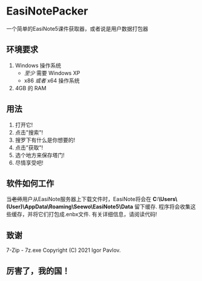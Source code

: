# EasiNotePacker
一个简单的EasiNote5课件获取器，或者说是用户数据打包器

## 环境要求
1. Windows 操作系统
    + _至少_ 需要 Windows XP
    + x86 _或者_ x64 操作系统
2. 4GB 的 RAM

## 用法
1. 打开它!
2. 点击"搜索"!
3. 搜罗下有什么是你想要的!
4. 点击"获取"!
5. 选个地方来保存塔门!
6. 尽情享受吧!

## 软件如何工作
当~~老师~~用户从EasiNote服务器上下载文件时，EasiNote将会在 __C:\Users\\(User)\AppData\Roaming\Seewo\EasiNote5\Data__ 留下缓存. 程序将会收集这些缓存，并将它们打包成.enbx文件.
有关详细信息，请阅读代码!

## 致谢
7-Zip - 7z.exe Copyright (C) 2021 Igor Pavlov.

## 厉害了，我的国！

